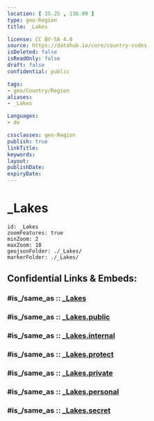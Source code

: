 ```yaml
---
location: [ 35.25 , 136.09 ] 
type: geo-Region
title: _Lakes

license: CC BY-SA 4.0
source: https://datahub.io/core/country-codes
isDeleted: false
isReadOnly: false
draft: false
confidential: public

tags:
- geo/Country/Region
aliases:
- _Lakes

Languages:
- de

cssclasses: geo-Region
publish: true
linkTitle: 
keywords: 
layout: 
publishDate: 
expiryDate: 
---
```


# _Lakes

```leaflet
id: _Lakes
zoomFeatures: true 
minZoom: 2 
maxZoom: 18
geojsonFolder: ./_Lakes/
markerFolder: ./_Lakes/
```


## Confidential Links & Embeds: 

### #is_/same_as :: [_Lakes](/_Standards/Earth/Continent/Asia/Asia~East/Japan/Regions~Japan/Kansai/prefectures~Kansai/Shiga/_Lakes.md) 

### #is_/same_as :: [_Lakes.public](/_public/Earth/Continent/Asia/Asia~East/Japan/Regions~Japan/Kansai/prefectures~Kansai/Shiga/_Lakes.public.md) 

### #is_/same_as :: [_Lakes.internal](/_internal/Earth/Continent/Asia/Asia~East/Japan/Regions~Japan/Kansai/prefectures~Kansai/Shiga/_Lakes.internal.md) 

### #is_/same_as :: [_Lakes.protect](/_protect/Earth/Continent/Asia/Asia~East/Japan/Regions~Japan/Kansai/prefectures~Kansai/Shiga/_Lakes.protect.md) 

### #is_/same_as :: [_Lakes.private](/_private/Earth/Continent/Asia/Asia~East/Japan/Regions~Japan/Kansai/prefectures~Kansai/Shiga/_Lakes.private.md) 

### #is_/same_as :: [_Lakes.personal](/_personal/Earth/Continent/Asia/Asia~East/Japan/Regions~Japan/Kansai/prefectures~Kansai/Shiga/_Lakes.personal.md) 

### #is_/same_as :: [_Lakes.secret](/_secret/Earth/Continent/Asia/Asia~East/Japan/Regions~Japan/Kansai/prefectures~Kansai/Shiga/_Lakes.secret.md)

